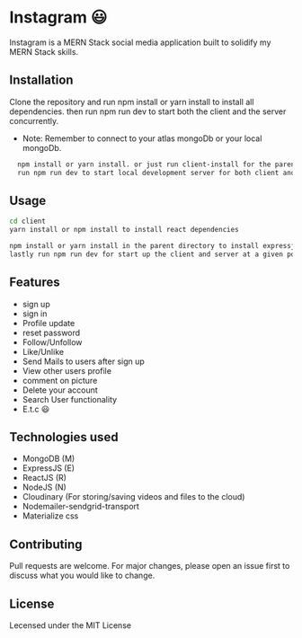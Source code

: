 # Instagram 😃

Instagram is a MERN Stack social media application built to solidify my MERN Stack skills.

## Installation

Clone the repository and run npm install or yarn install to install all dependencies. then run npm run dev to start both the client and the server concurrently. 
+ Note: Remember to connect to your atlas mongoDb or your local mongoDb.

```bash
  npm install or yarn install. or just run client-install for the parent directory and you will be fine 😊😊
  run npm run dev to start local development server for both client and server
```

## Usage

```bash
cd client
yarn install or npm install to install react dependencies

npm install or yarn install in the parent directory to install expressjs dependencies
lastly run npm run dev for start up the client and server at a given port
```
## Features
+ sign up
+ sign in
+ Profile update
+ reset password
+ Follow/Unfollow
+ Like/Unlike
+ Send Mails to users after sign up
+ View other users profile
+ comment on picture
+ Delete your account
+ Search User functionality
+  E.t.c 😃

## Technologies used
+ MongoDB    (M)
+ ExpressJS  (E)
+ ReactJS    (R)
+ NodeJS     (N)
+ Cloudinary (For storing/saving videos and files to the cloud)
+ Nodemailer-sendgrid-transport
+ Materialize css
 
## Contributing
Pull requests are welcome. For major changes, please open an issue first to discuss what you would like to change.

## License
Lecensed under the MIT License